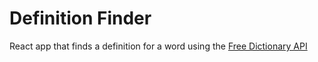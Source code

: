 # Definition Finder
React app that finds a definition for a word using the [Free Dictionary API](https://dictionaryapi.dev/) 
